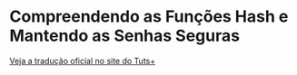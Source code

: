 Compreendendo as Funções Hash e Mantendo as Senhas Seguras
==========================================================
[Veja a tradução oficial no site do Tuts+](https://code.tutsplus.com/pt/tutorials/understanding-hash-functions-and-keeping-passwords-safe--net-17577)
